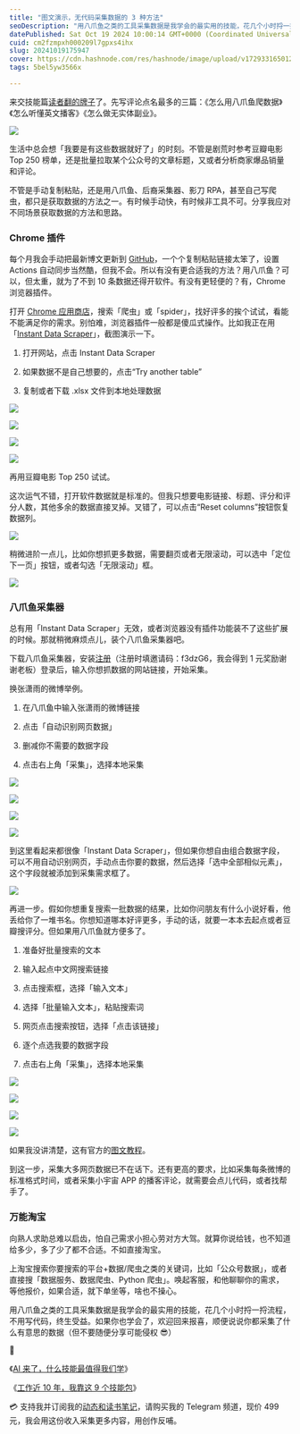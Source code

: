 ```yaml
---
title: "图文演示，无代码采集数据的 3 种方法"
seoDescription: "用八爪鱼之类的工具采集数据是我学会的最实用的技能，花几个小时捋一捋流程，不用写代码，终生受益。"
datePublished: Sat Oct 19 2024 10:00:14 GMT+0000 (Coordinated Universal Time)
cuid: cm2fzmpxh000209l7gpxs4ihx
slug: 20241019175947
cover: https://cdn.hashnode.com/res/hashnode/image/upload/v1729331650129/d10a1238-5525-4f19-bb89-1250250798b9.jpeg
tags: 5bel5yw3566x

---
```


来交技能篇[读者翻的牌子](https://mp.weixin.qq.com/s?__biz=MzI3MzU5MDA1OQ==&mid=2247488539&idx=1&sn=a65ae13d70f465a695bff61ab1fd054f&scene=21#wechat_redirect)了。先写评论点名最多的三篇：《怎么用八爪鱼爬数据》《怎么听懂英文播客》《怎么做无实体副业》。

![](https://cdn.hashnode.com/res/hashnode/image/upload/v1729331680325/97242ac0-3cb6-4e50-b14c-7cb1f4d4e036.png)

生活中总会想「我要是有这些数据就好了」的时刻。不管是剧荒时参考豆瓣电影 Top 250 榜单，还是批量拉取某个公众号的文章标题，又或者分析商家爆品销量和评论。

不管是手动复制粘贴，还是用八爪鱼、后裔采集器、影刀 RPA，甚至自己写爬虫，都只是获取数据的方法之一。有时候手动快，有时候非工具不可。分享我应对不同场景获取数据的方法和思路。

### Chrome 插件

每个月我会手动把最新博文更新到 [GitHub](https://github.com/CaiGeen/Hashnode-blog)，一个个复制粘贴链接太笨了，设置 Actions 自动同步当然酷，但我不会。所以有没有更合适我的方法？用八爪鱼？可以，但太重，就为了不到 10 条数据还得开软件。有没有更轻便的？有，Chrome 浏览器插件。

打开 [Chrome 应用商店](https://chromewebstore.google.com/?hl=zh-CN)，搜索「爬虫」或「spider」，找好评多的挨个试试，看能不能满足你的需求。别怕难，浏览器插件一般都是傻瓜式操作。比如我正在用「[Instant Data Scraper](https://chromewebstore.google.com/detail/ofaokhiedipichpaobibbnahnkdoiiah)」，截图演示一下。

1. 打开网站，点击 Instant Data Scraper
    
2. 如果数据不是自己想要的，点击“Try another table”
    
3. 复制或者下载 .xlsx 文件到本地处理数据
    

![](https://cdn.hashnode.com/res/hashnode/image/upload/v1729331733938/40da21a3-3253-464e-8f20-8e937088021b.png)

![](https://cdn.hashnode.com/res/hashnode/image/upload/v1729331798238/7217d14b-f9a4-4309-9427-891b881818ef.png)

![](https://cdn.hashnode.com/res/hashnode/image/upload/v1729331758332/03bc7c46-e042-4523-a2e5-13a7e51c9ed0.png)

![](https://cdn.hashnode.com/res/hashnode/image/upload/v1729331780447/e99ebfc8-c612-472c-8c6e-25d74c7b20a8.png)

再用豆瓣电影 Top 250 试试。

这次运气不错，打开软件数据就是标准的。但我只想要电影链接、标题、评分和评分人数，其他多余的数据直接叉掉。叉错了，可以点击“Reset columns”按钮恢复数据列。

![](https://cdn.hashnode.com/res/hashnode/image/upload/v1729331835213/1e8d030f-4e0f-46cb-9943-71c119000a4a.png)

稍微进阶一点儿，比如你想抓更多数据，需要翻页或者无限滚动，可以选中「定位下一页」按钮，或者勾选「无限滚动」框。

![](https://cdn.hashnode.com/res/hashnode/image/upload/v1729331840445/2d4281e2-3fa8-4a2e-b546-d883c41dfa2d.png)

### 八爪鱼采集器

总有用「Instant Data Scraper」无效，或者浏览器没有插件功能装不了这些扩展的时候。那就稍微麻烦点儿，装个八爪鱼采集器吧。

下载八爪鱼采集器，安装[注册](https://affiliate.bazhuayu.com/f3dzG6)（注册时填邀请码：f3dzG6，我会得到 1 元奖励谢谢老板）登录后，输入你想抓数据的网站链接，开始采集。

换张潇雨的微博举例。

1. 在八爪鱼中输入张潇雨的微博链接
    
2. 点击「自动识别网页数据」
    
3. 删减你不需要的数据字段
    
4. 点击右上角「采集」，选择本地采集
    

![](https://cdn.hashnode.com/res/hashnode/image/upload/v1729331852937/3f4ac162-04c5-49a9-b85c-b2de29746c1c.png)

![](https://cdn.hashnode.com/res/hashnode/image/upload/v1729331858617/29418dd4-e53c-4302-aa00-b745d54a15dc.png)

![](https://cdn.hashnode.com/res/hashnode/image/upload/v1729331861944/08810605-070b-4b41-a668-c94322823664.png)

![](https://cdn.hashnode.com/res/hashnode/image/upload/v1729331866149/2b2e0998-415a-488b-8da1-102de3489ea0.png)

到这里看起来都很像「Instant Data Scraper」，但如果你想自由组合数据字段，可以不用自动识别网页，手动点击你要的数据，然后选择「选中全部相似元素」，这个字段就被添加到采集需求框了。

![](https://cdn.hashnode.com/res/hashnode/image/upload/v1729331889945/419ac879-3f17-455d-abd7-84c77a474fa8.png)

再进一步。假如你想重复搜索一批数据的结果，比如你问朋友有什么小说好看，他丢给你了一堆书名。你想知道哪本好评更多，手动的话，就要一本本去起点或者豆瓣搜评分。但如果用八爪鱼就方便多了。

1. 准备好批量搜索的文本
    
2. 输入起点中文网搜索链接
    
3. 点击搜索框，选择「输入文本」
    
4. 选择「批量输入文本」，粘贴搜索词
    
5. 网页点击搜索按钮，选择「点击该链接」
    
6. 逐个点选我要的数据字段
    
7. 点击右上角「采集」，选择本地采集
    

![](https://cdn.hashnode.com/res/hashnode/image/upload/v1729331912170/a25366c8-27f1-4286-97b0-92ee8e54d338.png)

![](https://cdn.hashnode.com/res/hashnode/image/upload/v1729331915565/d17d0240-00af-4f80-8978-ca91f813386f.png)

![](https://cdn.hashnode.com/res/hashnode/image/upload/v1729331918947/94a15b70-9406-4d52-bd47-2293e1479487.png)

![](https://cdn.hashnode.com/res/hashnode/image/upload/v1729331926055/7e3897c9-f14b-425e-be80-35665bc9b20d.png)

如果我没讲清楚，这有官方的[图文教程](https://www.bazhuayu.com/helpcenter/docs/2DUt4F)。

到这一步，采集大多网页数据已不在话下。还有更高的要求，比如采集每条微博的标准格式时间，或者采集小宇宙 APP 的播客评论，就需要会点儿代码，或者找帮手了。

### 万能淘宝

向熟人求助总难以启齿，怕自己需求小担心劳对方大驾。就算你说给钱，也不知道给多少，多了少了都不合适。不如直接淘宝。

上淘宝搜索你要搜索的平台+数据/爬虫之类的关键词，比如「公众号数据」，或者直接搜「数据服务、数据爬虫、Python 爬虫」。唤起客服，和他聊聊你的需求，等他报价，如果合适，就下单坐等，啥也不操心。

用八爪鱼之类的工具采集数据是我学会的最实用的技能，花几个小时捋一捋流程，不用写代码，终生受益。如果你也学会了，欢迎回来报喜，顺便说说你都采集了什么有意思的数据（但不要随便分享可能侵权 😎）

🔗

《[AI 来了，什么技能最值得我们学](https://mp.weixin.qq.com/s?__biz=MzI3MzU5MDA1OQ==&mid=2247487648&idx=1&sn=d86ff126d81bdd53d299a6c7eeb92ec1&chksm=eb21a2e4dc562bf2c71eb5e8f7eb0fa3ef77186a5b4e182d6b51554cd4e41aa5f226400776dc#rd)》

《[工作近 10 年，我靠这 9 个技能包](https://mp.weixin.qq.com/s?__biz=MzI3MzU5MDA1OQ==&mid=2247488539&idx=1&sn=a65ae13d70f465a695bff61ab1fd054f&chksm=eb21a65fdc562f49513235d8a9e3285120a60e0e896902a087bd62d3b74dce1e85fcf311c4fd#rd)》

💳 支持我并订阅我的[动态和读书笔记](https://mp.weixin.qq.com/s/A_yK10ktL8Nl7RzsnGwzEg)，请购买我的 Telegram 频道，现价 499 元，我会用这份收入采集更多内容，用创作反哺。